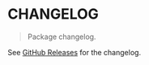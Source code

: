 # CHANGELOG

> Package changelog.

See [GitHub Releases](https://github.com/stdlib-js/stats-base-svariancetk/releases) for the changelog.